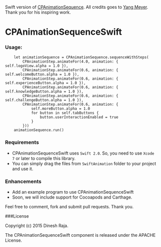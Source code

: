 Swift version of [CPAnimationSequence](https://github.com/yangmeyer/CPAnimationSequence). All credits goes to [Yang Meyer](https://github.com/yangmeyer). Thank you for his inspiring work.

# CPAnimationSequenceSwift
### Usage:

        let animationSequence = CPAnimationSequence.sequenceWithSteps(
            CPAnimationStep.animateFor(4.0, animation: { self.logoView.alpha = 1.0 }),
            CPAnimationStep.animateFor(0.6, animation: { self.welcomeButton.alpha = 1.0 }),
            CPAnimationStep.animateFor(0.6, animation: { self.experienceButton.alpha = 1.0 }),
            CPAnimationStep.animateFor(0.6, animation: { self.knowledgeButton.alpha = 1.0 }),
            CPAnimationStep.animateFor(0.6, animation: { self.challengeButton.alpha = 1.0 }),
            CPAnimationStep.animateFor(0.6, animation: {
                self.moreButton.alpha = 1.0
                for button in self.tabButtons {
                    button.userInteractionEnabled = true
                }
            }))
        animationSequence.run()

### Requirements
* CPAnimationSequenceSwift uses `Swift 2.0`. So, you need to use `Xcode 7` or later to compile this library.
* You can simply drag the files from `SwiftAnimation` folder to your project and use it.

### Enhancements
* Add an example program to use CPAnimationSequenceSwift
* Soon, we will include support for Cocoapods and Carthage.

Feel free to comment, fork and submit pull requests. Thank you.

###License

Copyright (c) 2015 Dinesh Raja.

The CPAnimationSequenceSwift component is released under the APACHE License.
